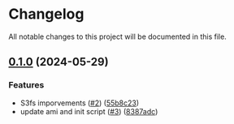 # Changelog

All notable changes to this project will be documented in this file.

## [0.1.0](https://github.com/zahorniak/plex-media-server-aws/compare/v0.0.1...v0.1.0) (2024-05-29)


### Features

* S3fs imporvements ([#2](https://github.com/zahorniak/plex-media-server-aws/issues/2)) ([55b8c23](https://github.com/zahorniak/plex-media-server-aws/commit/55b8c23fdd9e352f2d13fd348416fc8b49c35622))
* update ami and init script ([#3](https://github.com/zahorniak/plex-media-server-aws/issues/3)) ([8387adc](https://github.com/zahorniak/plex-media-server-aws/commit/8387adcf16cdce88b83e4a0b73fb71345c24e506))
